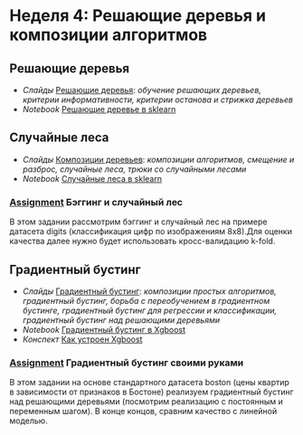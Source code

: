 # Неделя 4: Решающие деревья и композиции алгоритмов
## Решающие деревья
 * _Слайды_ [Решающие деревья](week_4/materials/reshaushie-derevya-Slides.pdf): _обучение решающих деревьев, критерии информативности, критерии останова и стрижка деревьев_
 * _Notebook_ [Решающие деревье в sklearn](week_4/notebooks/sklearn.decision_trees.ipynb)
 
## Случайные леса
 * _Слайды_ [Композиции деревьев](week_4/materials/composici-dereviev-Slides.pdf): _композиции алгоритмов, смещение и разброс, случайные леса, трюки со случайными лесами_
 * _Notebook_ [Случайные леса в sklearn](week_4/notebooks/sklearn.random_forest.ipynb)

### [Assignment](week_4/assignment_1/Bagging_and_random_forest.ipynb) Бэггинг и случайный лес
В этом задании рассмотрим бэггинг и случайный лес на примере датасета digits (классификация цифр по изображениям 8x8).Для оценки качества далее нужно будет использовать кросс-валидацию k-fold.

## Градиентный бустинг
 * _Слайды_ [Градиентный бустинг](week_4/materials/boosting-Slides.pdf): _композиции простых алгоритмов, градиентный бустинг, борьба с переобучением в градиентном бустинге, градиентный бустинг для регрессии и классификации, градиентный бустинг над решающими деревьями_
 * _Notebook_ [Градиентный бустинг в Xgboost](week_4/notebooks/sklearn.rf_vs_gb.ipynb)
 * _Конспект_ [Как устроен Xgboost](week_4/materials/xgboost.pdf)

### [Assignment](week_4/assignment_2/Gradient_boosting.ipynb) Градиентный бустинг своими руками
В этом задании на основе стандартного датасета boston (цены квартир в зависимости от признаков в Бостоне) реализуем градиентный бустинг над решающими деревьями (посмотрим реализацию с постоянным и переменным шагом). В конце концов, сравним качество с линейной моделью.
